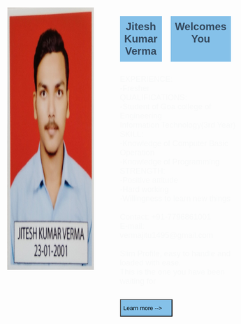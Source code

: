 <!DOCTYPE html>
<html lang="en" dir="ltr">
  <head>
    <meta charset="utf-8">
    <meta name="viewport" content="width=device-width, initial-scale=1">
    <title>Jitesh</title>
    <style>
    body{
      background-attachment: fixed;
      background-image: url("BG.jpg");
      background-position: center;
      height: 100vh;
      position: relative;
	    margin: 0;
	  } 
      h1
    {
      font-size: x-large;
      font-family: verdana,sans-serif,arial;
      background-color: #85C1E9;
      color: #34495E;
      text-align: center;
      margin: 0px 20px 0px 0px;  
      padding: 10px 10px 10px 10px;  
    } 
    p{
      color: #F8F9F9 ;
      font-family: verdana,sans-serif,arial;
      font-size: large;
      text-align: left;
      margin: 0px 0px 0px 50px; 
    }
    .Profilepic{  
	background-attachment: fixed;
     	margin: 10px 10px 10px 10px ;
     	width: 40%;
    }    
      .con{        
        display: flex;
        flex-direction: coloumn;
        margin: 5px 5px 5px 5px;        
      }
      .con1{
        display: flex;
        flex-direction: row;
        margin: 30px 0px 30px 50px;        
        }
      .but{
          background-color: #85C1E9;
          text-align: left;
          height: 40px;
          width: 120px;
	  margin: 30px 0px 50px 50px; 
        }    	
      </style>
  </head>
  <body>
	<div class="con">   
        <img class="Profilepic" src="Jitesh.jpg" height="600px" width="500px"> 
	   <div class="">
		<div class="con1">
        		<h1>Jitesh Kumar Verma</h1> <br>
        		<h1>Welcomes You</h1> 
		</div>
		<p class="b">EXPERIENCE: <br>
				-Fresher <br>
			     QUALIFICATIONS: <br>
				-Student of Goa college of Engineering <br>
				 Information Technology(3rd Year) <br>
			     SKILL: <br>
				-Knowledge of Computer Basic Operation <br>
				-Knowledge of Programming <br>
			     STRENGTH: <br>
       				-Positive attitude <br>
				-Hard working <br>
				-Willingness to learn new things <br><br>
			     Contact: +91-7796861001 <br>
			     E-mail: vermajitu1495@gmail.com <br><br>
			     Slim Profile, easy to handle and loaded with ease.<br>This is the one you have been waiting for</p>
      		<input class="but" type="button" value="Learn more -->"/>
	    </div>          	
	</div>
  </body>
</html>
